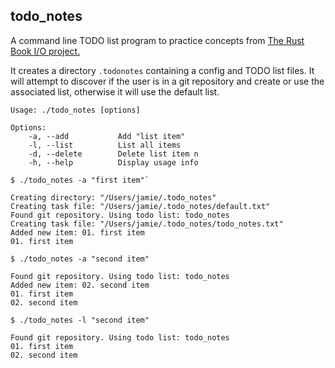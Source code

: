 ## todo_notes

A command line TODO list program to practice concepts from [The Rust Book I/O project.](https://doc.rust-lang.org/book/ch12-00-an-io-project.html)

It creates a directory `.todonotes` containing a config and TODO list files. It will attempt to discover if the user is in a git repository and create or use the associated list, otherwise it will use the default list.

```
Usage: ./todo_notes [options]

Options:
    -a, --add           Add "list item"
    -l, --list          List all items
    -d, --delete        Delete list item n
    -h, --help          Display usage info
```

```
$ ./todo_notes -a "first item"`

Creating directory: "/Users/jamie/.todo_notes"
Creating task file: "/Users/jamie/.todo_notes/default.txt"
Found git repository. Using todo list: todo_notes
Creating task file: "/Users/jamie/.todo_notes/todo_notes.txt"
Added new item: 01. first item
01. first item
```

```
$ ./todo_notes -a "second item"

Found git repository. Using todo list: todo_notes
Added new item: 02. second item
01. first item
02. second item
```

```
$ ./todo_notes -l "second item"

Found git repository. Using todo list: todo_notes
01. first item
02. second item
```
